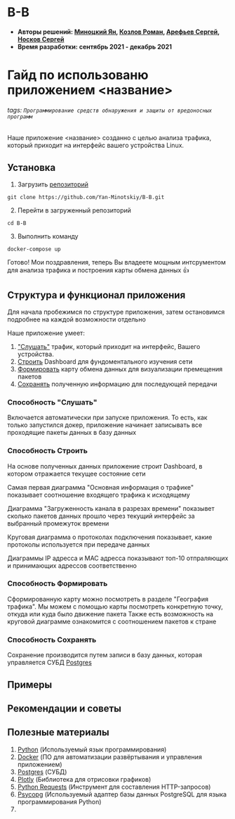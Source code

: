 # B-B

* **Авторы решений: [Миноцкий Ян](https://github.com/Yan-Minotskiy), [Козлов Роман](https://github.com/Antieasy), [Арефьев Сергей](https://github.com/sergo2048), [Носков Сергей](https://github.com/Sergey-Noskov)**
* **Время разработки: сентябрь 2021 - декабрь 2021**

# Гайд по использованю приложением <название>
###### tags: `Программирование средств обнаружения и защиты от вредоносных программ`


Наше приложение <название> созданно с целью анализа трафика, который приходит на интерфейс вашего устройства Linux.

## Установка

1. Загрузить [репозиторий](https://github.com/Yan-Minotskiy/B-B.git)
```
git clone https://github.com/Yan-Minotskiy/B-B.git
```
2. Перейти в загруженный репозиторий
```
cd B-B
```
3. Выполнить команду 
```
docker-compose up
```
Готово! Мои поздравления, теперь Вы владеете мощным интсрументом для анализа трафика и построения карты обмена данных :+1: 
## Структура и функционал приложения

Для начала пробежимся по структуре приложения, затем остановимся подробнее на каждой возможности отдельно

Наше приложение умеет:
1. ["Слушать"](https://github.com/Yan-Minotskiy/B-B/tree/develop#способность-слушать) трафик, который приходит на интерфейс, Вашего устройства.
2. [Строить](https://github.com/Yan-Minotskiy/B-B/tree/develop#способность-строить) Dashboard для фундоментального изучения сети
3. [Формировать](https://github.com/Yan-Minotskiy/B-B/tree/develop#способность-формировать) карту обмена данных для визуализации премещения пакетов
4. [Сохранять](https://github.com/Yan-Minotskiy/B-B/tree/develop#способность-сохранять) полученную информацию для последующей передачи

### Способность "Слушать"

Включается автоматически при запуске приложения. То есть, как только запустился докер, приложение начинает записывать все проходящие пакеты данных в базу данных

### Способность Строить

На основе полученных данных приложение строит Dashboard, в котором отражается текущее состояние сети

Самая первая диаграмма "Основная информация о трафике" показывает соотношение входящего трафика к исходящему

Диаграмма "Загруженность канала в разрезах времени" показывет сколько пакетов данных прошло через текущий интерфейс за выбранный промежуток времени

Круговая диаграмма о протоколах подключения показывает, какие протоколы используется при передаче данных

Диаграммы IP адресса и MAC адресса показывают топ-10 отпраляющих и принимающих адрессов соответственно


### Способность Формировать

Сформированную карту можно посмотреть в разделе "География трафика". Мы можем с помощью карты посмотреть конкретную точку, откуда или куда было движение пакета
Также есть возможность на круговой диаграмме ознакомится с соотношением пакетов к стране

### Способность Сохранять

Сохранение производится путем записи в базу данных, которая управляется СУБД [Postgres](https://postgrespro.ru/)

## Примеры

## Рекомендации и советы

## Полезные материалы
1. [Python](https://www.python.org/) (Используемый язык программирования)
2. [Docker](https://www.docker.com/) (ПО для автоматизации развёртывания и управления приложением)
3. [Postgres](https://postgrespro.ru/) (СУБД)
4. [Plotly](https://plotly.com/python/) (Библиотека для отрисовки графиков)
5. [Python Requests](https://docs.python-requests.org/en/latest/) (Инструмент для составления HTTP-запросов)
6. [Psycopg](https://pypi.org/project/psycopg2/) (Используемый адаптер базы данных PostgreSQL для языка программирования Python)
7. 


